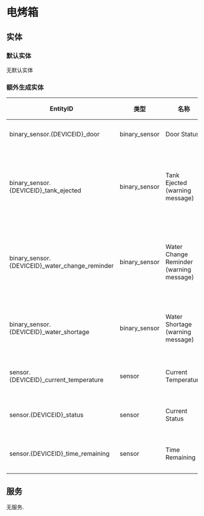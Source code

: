 # 电烤箱
## 实体
### 默认实体
无默认实体

### 额外生成实体

| EntityID                                       | 类型            | 名称                                      | 描述         |
|------------------------------------------------|---------------|-----------------------------------------|------------|
| binary_sensor.{DEVICEID}_door                  | binary_sensor | Door Status                             | 门状态        |
| binary_sensor.{DEVICEID}_tank_ejected          | binary_sensor | Tank Ejected (warning message)          | 水箱弹出(警告信息) |
| binary_sensor.{DEVICEID}_water_change_reminder | binary_sensor | Water Change Reminder (warning message) | 换水提醒(警告信息) |
| binary_sensor.{DEVICEID}_water_shortage        | binary_sensor | Water Shortage (warning message)        | 缺水(警告信息)   |
| sensor.{DEVICEID}_current_temperature          | sensor        | Current Temperature                     | 当前温度       |
| sensor.{DEVICEID}_status                       | sensor        | Current Status                          | 当前状态       |
| sensor.{DEVICEID}_time_remaining               | sensor        | Time Remaining                          | 剩余时间       |

## 服务
无服务.